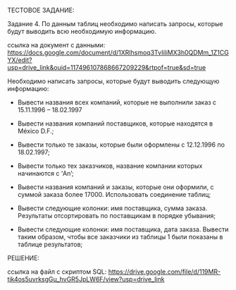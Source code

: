 ТЕСТОВОЕ ЗАДАНИЕ:

Задание 4. По данным таблиц необходимо написать запросы, которые будут выводить всю необходимую информацию.


ссылка на документ с данными: https://docs.google.com/document/d/1XRlhsmoq3TvIiliMX3h0QDMm_1Z1CGYX/edit?usp=drive_link&ouid=117496107868667209229&rtpof=true&sd=true


Необходимо написать запросы, которые будут выводить следующую информацию:

- Вывести названия всех компаний, которые не выполнили заказ с 15.11.1996 – 18.02.1997 

- Вывести названия компаний поставщиков, которые находятся в México D.F.;

- Вывести только те заказы, которые были оформлены с 12.12.1996 по 18.02.1997;

- Вывести только тех заказчиков,  название компании которых начинаются с ‘An’;

- Вывести названия компаний и заказы, которые они оформили, с суммой заказа более 17000. Использовать соединение таблиц;

- Вывести следующие колонки: имя поставщика, сумма заказа. Результаты отсортировать по поставщикам в порядке убывания;

- Вывести следующие колонки: имя поставщика, дата заказа. Вывести  таким образом, чтобы все заказчики из таблицы 1 были показаны в таблице результатов;


РЕШЕНИЕ:

ссылка на файл с скриптом SQL: https://drive.google.com/file/d/119MR-tjk4os5uvrksgGu_hvGR5JpLW6F/view?usp=drive_link
